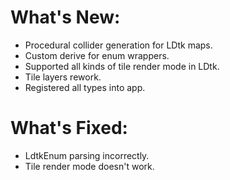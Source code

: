 # What's New:

- Procedural collider generation for LDtk maps.
- Custom derive for enum wrappers.
- Supported all kinds of tile render mode in LDtk.
- Tile layers rework.
- Registered all types into app.

# What's Fixed:
- LdtkEnum parsing incorrectly.
- Tile render mode doesn't work.
